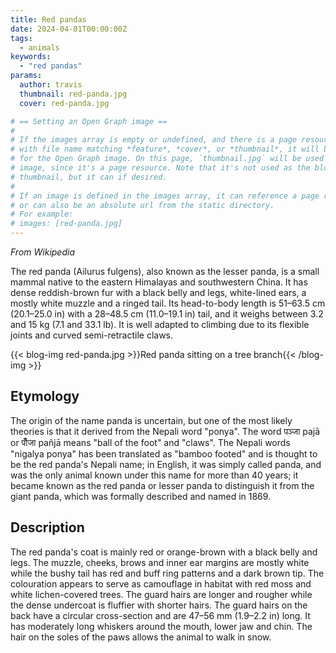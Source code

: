 ```yaml
---
title: Red pandas
date: 2024-04-01T00:00:00Z
tags:
  - animals
keywords:
  - "red pandas"
params:
  author: travis
  thumbnail: red-panda.jpg
  cover: red-panda.jpg

# == Setting an Open Graph image ==
#
# If the images array is empty or undefined, and there is a page resource image
# with file name matching *feature*, *cover*, or *thumbnail*, it will be used
# for the Open Graph image. On this page, `thumbnail.jpg` will be used as the
# image, since it's a page resource. Note that it's not used as the blog post
# thumbnail, but it can if desired.
#
# If an image is defined in the images array, it can reference a page resource,
# or can also be an absolute url from the static directory. 
# For example:
# images: [red-panda.jpg]
---
```


_From Wikipedia_

The red panda (Ailurus fulgens), also known as the lesser panda, is a small
mammal native to the eastern Himalayas and southwestern China. It has dense
reddish-brown fur with a black belly and legs, white-lined ears, a mostly white
muzzle and a ringed tail. Its head-to-body length is 51–63.5 cm (20.1–25.0 in)
with a 28–48.5 cm (11.0–19.1 in) tail, and it weighs between 3.2 and 15 kg (7.1
and 33.1 lb). It is well adapted to climbing due to its flexible joints and
curved semi-retractile claws.

{{< blog-img red-panda.jpg >}}Red panda sitting on a tree branch{{< /blog-img >}}

## Etymology

The origin of the name panda is uncertain, but one of the most likely theories
is that it derived from the Nepali word "ponya". The word पञ्जा pajā or पौँजा
pañjā means "ball of the foot" and "claws". The Nepali words "nigalya ponya" has
been translated as "bamboo footed" and is thought to be the red panda's Nepali
name; in English, it was simply called panda, and was the only animal known
under this name for more than 40 years; it became known as the red panda or
lesser panda to distinguish it from the giant panda, which was formally
described and named in 1869.

## Description

The red panda's coat is mainly red or orange-brown with a black belly and legs.
The muzzle, cheeks, brows and inner ear margins are mostly white while the bushy
tail has red and buff ring patterns and a dark brown tip. The colouration
appears to serve as camouflage in habitat with red moss and white lichen-covered
trees. The guard hairs are longer and rougher while the dense undercoat is
fluffier with shorter hairs. The guard hairs on the back have a circular
cross-section and are 47–56 mm (1.9–2.2 in) long. It has moderately long
whiskers around the mouth, lower jaw and chin. The hair on the soles of the paws
allows the animal to walk in snow.
